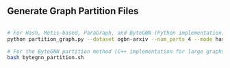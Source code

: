 
## Generate Graph Partition Files

```bash

# For Hash, Metis-based, ParaGraph, and ByteGNN (Python implementation)
python partition_graph.py --dataset ogbn-arxiv --num_parts 4 --mode hash

# For the ByteGNN partition method (C++ implementation for large graphs)
bash bytegnn_partition.sh

```
